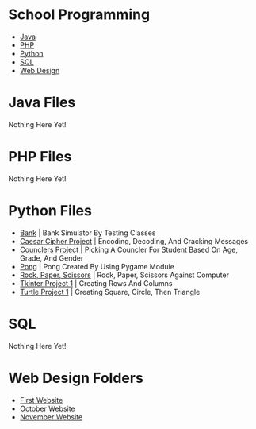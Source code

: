 <h1>School Programming</h1>
<ul>
  <li><a href="" target="_blank">Java</a></li>
  <li><a href="" target="_blank">PHP</a></li>
  <li><a href="https://github.com/donvoo/school/tree/master/python" target="_blank">Python</a></li>
  <li><a href="" target="_blank">SQL</a></li>
  <li><a href="https://github.com/donvoo/school/tree/master/web_design" target="_blank">Web Design</a></li>
</ul>

<h1>Java Files</h1>
<p>Nothing Here Yet!</p>

<h1>PHP Files</h1>
<p>Nothing Here Yet!</p>

<h1>Python Files</h1>
<ul>
  <li><a href="https://github.com/donvoo/school/blob/master/python/Bank.py" target="_blank">Bank</a> | Bank Simulator By Testing Classes</li>
  <li><a href="https://github.com/donvoo/school/blob/master/python/Caesar_Cipher_Project.py" target="_blank">Caesar Cipher   Project</a> | Encoding, Decoding, And Cracking Messages</li>
  <li><a href="https://github.com/donvoo/school/blob/master/python/Counclers.py" target="_blank">Counclers Project</a> | Picking A Councler For Student Based On Age, Grade, And Gender</li>
  <li><a href="https://github.com/donvoo/school/blob/master/python/Pong.py" target="_blank">Pong</a> | Pong Created By Using Pygame Module</li>
  <li><a href="https://github.com/donvoo/school/blob/master/python/RPS.py" target="_blank">Rock, Paper, Scissors</a> | Rock, Paper, Scissors Against Computer</li>
  <li><a href="https://github.com/donvoo/school/blob/master/python/Tkinter_Project_01.py" target="_blank">Tkinter Project 1</a> | Creating Rows And Columns</li>
  <li><a href="https://github.com/donvoo/school/blob/master/python/Turtle_Project_01.py" target="_blank">Turtle Project 1</a> | Creating Square, Circle, Then Triangle</li>
</ul>

<h1>SQL</h1>
<p>Nothing Here Yet!</p>

<h1>Web Design Folders</h1>
<ul>
  <li><a href="https://github.com/donvoo/school/tree/master/web_design/first_website" target="_blank">First Website</a></li>
  <li><a href="https://github.com/donvoo/school/tree/master/web_design/DonOct" target="_blank">October Website</a></li>
  <li><a href="https://github.com/donvoo/school/tree/master/web_design/DonNov" target="_blank">November Website</a></li>
</ul>
